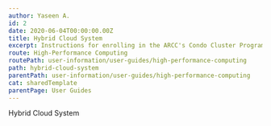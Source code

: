 ```yaml
---
author: Yaseen A.
id: 2
date: 2020-06-04T00:00:00.00Z
title: Hybrid Cloud System
excerpt: Instructions for enrolling in the ARCC's Condo Cluster Program and subscribing to computing and storage resources.
route: High-Performance Computing
routePath: user-information/user-guides/high-performance-computing
path: hybrid-cloud-system
parentPath: user-information/user-guides/high-performance-computing
cat: sharedTemplate
parentPage: User Guides
---
```

Hybrid Cloud System